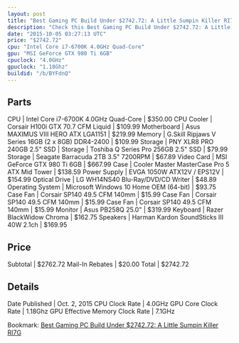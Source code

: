 ```yaml
---
layout: post
title: "Best Gaming PC Build Under $2742.72: A Little Sumpin Killer RI7G"
description: "Check this Best Gaming PC Build Under $2742.72: A Little Sumpin Killer RI7G. CPU: Intel Core i7-6700K 4.0GHz Quad-Core, CPU Cooler: Corsair H100i GTX 70.7 CFM Liquid, Moth"
date: "2015-10-05 03:27:13 UTC"
price: "$2742.72"
cpu: "Intel Core i7-6700K 4.0GHz Quad-Core"
gpu: "MSI GeForce GTX 980 Ti 6GB"
cpuclock: "4.0GHz"
gpuclock: "1.18Ghz"
buildid: "/b/BYFdnQ"
---
```


## Parts

CPU | Intel Core i7-6700K 4.0GHz Quad-Core | $350.00
CPU Cooler | Corsair H100i GTX 70.7 CFM Liquid | $109.99
Motherboard | Asus MAXIMUS VIII HERO ATX LGA1151 | $219.99
Memory | G.Skill Ripjaws V Series 16GB (2 x 8GB) DDR4-2400 | $109.99
Storage | PNY XLR8 PRO 240GB 2.5" SSD | 
Storage | Toshiba Q Series Pro 256GB 2.5" SSD | $79.99
Storage | Seagate Barracuda 2TB 3.5" 7200RPM | $67.89
Video Card | MSI GeForce GTX 980 Ti 6GB | $667.99
Case | Cooler Master MasterCase Pro 5 ATX Mid Tower | $138.59
Power Supply | EVGA 1050W ATX12V / EPS12V | $154.99
Optical Drive | LG WH14NS40 Blu-Ray/DVD/CD Writer | $48.89
Operating System | Microsoft Windows 10 Home OEM (64-bit) | $93.75
Case Fan | Corsair SP140 49.5 CFM 140mm | $15.99
Case Fan | Corsair SP140 49.5 CFM 140mm | $15.99
Case Fan | Corsair SP140 49.5 CFM 140mm | $15.99
Monitor | Asus PB258Q 25.0" | $319.99
Keyboard | Razer BlackWidow Chroma | $162.75
Speakers | Harman Kardon SoundSticks III 40W 2.1ch | $169.95

## Price

Subtotal | $2762.72
Mail-In Rebates | $20.00
Total | $2742.72

## Details

Date Published | Oct. 2, 2015
CPU Clock Rate | 4.0GHz
GPU Core Clock Rate | 1.18Ghz
GPU Effective Memory Clock Rate | 7.1GHz

Bookmark: [Best Gaming PC Build Under $2742.72: A Little Sumpin Killer RI7G](http://pcbuilders.github.io/2015/10/05/best-gaming-pc-build-under-2742-dollars-dot-72-a-little-sumpin-killer-ri7g/)

